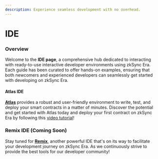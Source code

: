 ```yaml
---
description: Experience seamless development with no overhead.
---
```


# IDE

### Overview

Welcome to the **IDE page**, a comprehensive hub dedicated to interacting with ready-to-use interactive developer environments using zkSync Era. Each guide has been curated to offer hands-on examples, ensuring that both newcomers and experienced developers can seamlessly get started with developing on zkSync Era.

#### Atlas IDE

[**Atlas**](https://www.atlaszk.com/) provides a robust and user-friendly environment to write, test, and deploy your smart contracts in a matter of minutes. Discover the potential and get started with Atlas today and deploy your first contract on zkSync Era by following this [video tutorial](https://www.youtube.com/watch?v=TL-QnxoPyUY)!&#x20;

### Remix IDE (Coming Soon)

Stay tuned for [**Remix**](https://remix.ethereum.org/), another powerful IDE that's on its way to facilitate your development journey on zkSync Era. As we continuously strive to provide the best tools for our developer community!

